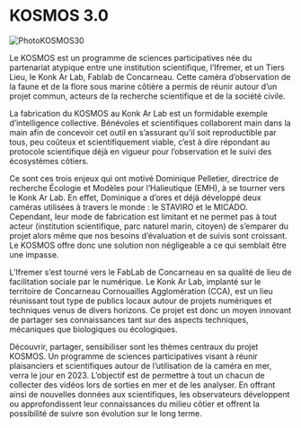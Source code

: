 # KOSMOS 3.0

![PhotoKOSMOS30](pictures/Kosmos3-0.webp)



Le KOSMOS est un programme de sciences participatives née du partenariat atypique
entre une institution scientifique, l’Ifremer, et un Tiers Lieu, le Konk Ar Lab, Fablab de
Concarneau. Cette caméra d’observation de la faune et de la flore sous marine côtière a
permis de réunir autour d’un projet commun, acteurs de la recherche scientifique et de la
société civile.

La fabrication du KOSMOS au Konk Ar Lab est un formidable exemple d’intelligence
collective. Bénévoles et scientifiques collaborent main dans la main afin de concevoir cet
outil en s’assurant qu’il soit reproductible par tous, peu coûteux et scientifiquement
viable, c’est à dire répondant au protocole scientifique déjà en vigueur pour l’observation
et le suivi des écosystèmes côtiers.

Ce sont ces trois enjeux qui ont motivé Dominique Pelletier, directrice de recherche
Écologie et Modèles pour l’Halieutique (EMH), à se tourner vers le Konk Ar Lab. En effet,
Dominique a d’ores et déjà développé deux caméras utilisées à travers le monde : le
STAVIRO et le MICADO. Cependant, leur mode de fabrication est limitant et ne permet
pas à tout acteur (institution scientifique, parc naturel marin, citoyen) de s’emparer du
projet alors même que nos besoins d’évaluation et de suivis sont croissant. Le KOSMOS
offre donc une solution non négligeable a ce qui semblait être une impasse.

L’Ifremer s’est tourné vers le FabLab de Concarneau en sa qualité de lieu de facilitation
sociale par le numérique. Le Konk Ar Lab, implanté sur le territoire de Concarneau
Cornouailles Agglomération (CCA), est un lieu réunissant tout type de publics locaux
autour de projets numériques et techniques venus de divers horizons. Ce projet est donc
un moyen innovant de partager ses connaissances tant sur des aspects techniques,
mécaniques que biologiques ou écologiques.

Découvrir, partager, sensibiliser sont les thèmes centraux du projet KOSMOS. Un
programme de sciences participatives visant à réunir plaisanciers et scientifiques autour
de l’utilisation de la caméra en mer, verra le jour en 2023. L’objectif est de permettre à tout un chacun de collecter des vidéos lors de sorties en mer et de les analyser. En offrant ainsi de nouvelles données aux scientifiques, les observateurs développent ou approfondissent leur connaissances du milieu côtier et offrent la possibilité de suivre son évolution sur le long terme.
